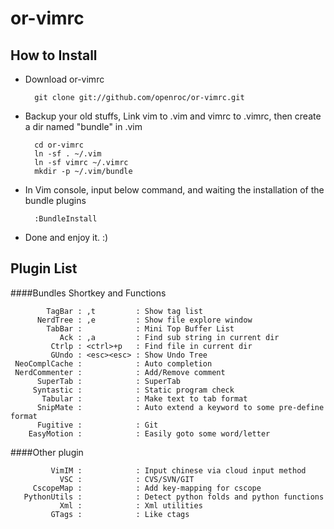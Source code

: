 or-vimrc
========

How to Install
--------

 * Download or-vimrc
 
         git clone git://github.com/openroc/or-vimrc.git

 * Backup your old stuffs, Link vim to .vim and vimrc to .vimrc, then create a dir named "bundle" in .vim

         cd or-vimrc
         ln -sf . ~/.vim
         ln -sf vimrc ~/.vimrc
         mkdir -p ~/.vim/bundle

 * In Vim console, input below command, and waiting the installation of the bundle plugins

         :BundleInstall

 * Done and enjoy it. :)

Plugin List
--------

####Bundles Shortkey and Functions

            TagBar : ,t         : Show tag list
          NerdTree : ,e         : Show file explore window
            TabBar :            : Mini Top Buffer List
               Ack : ,a         : Find sub string in current dir
             Ctrlp : <ctrl>+p   : Find file in current dir
             GUndo : <esc><esc> : Show Undo Tree
     NeoComplCache :            : Auto completion
     NerdCommenter :            : Add/Remove comment
          SuperTab :            : SuperTab
         Syntastic :            : Static program check
           Tabular :            : Make text to tab format
          SnipMate :            : Auto extend a keyword to some pre-define format
          Fugitive :            : Git
        EasyMotion :            : Easily goto some word/letter



####Other plugin

             VimIM :            : Input chinese via cloud input method
               VSC :            : CVS/SVN/GIT
         CscopeMap :            : Add key-mapping for cscope
       PythonUtils :            : Detect python folds and python functions
               Xml :            : Xml utilities
             GTags :            : Like ctags

